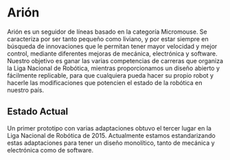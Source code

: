 # Arión

Arión es un seguidor de líneas basado en la categoría Micromouse. Se caracteriza por ser tanto pequeño como liviano, y por estar siempre en búsqueda de innovaciones que le permitan tener mayor velocidad y mejor control, mediante diferentes mejoras de mecánica, electrónica y software. Nuestro objetivo es ganar las varias competencias de carreras que organiza la Liga Nacional de Robótica, mientras proporcionamos un diseño abierto y fácilmente replicable, para que cualquiera pueda hacer su propio robot y hacerle las modificaciones que potencien el estado de la robótica en nuestro país.

## Estado Actual

Un primer prototipo con varias adaptaciones obtuvo el tercer lugar en la Liga Nacional de Robótica de 2015. Actualmente estamos estandarizando estas adaptaciones para tener un diseño monolítico, tanto de mecánica y electrónica como de software.
